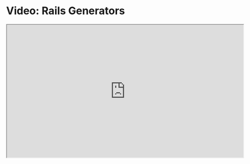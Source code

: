 # Video: Rails Generators

<iframe src="https://player.vimeo.com/video/600488344/?title=0&byline=0&portrait=0" width="640" height="360" allowfullscreen="allowfullscreen" allow="autoplay; fullscreen; picture-in-picture"></iframe>
